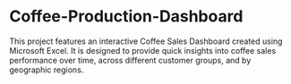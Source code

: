 # Coffee-Production-Dashboard
This project features an interactive Coffee Sales Dashboard created using Microsoft Excel. It is designed to provide quick insights into coffee sales performance over time, across different customer groups, and by geographic regions.
